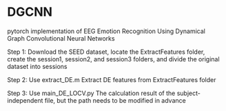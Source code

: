 # DGCNN
pytorch implementation of EEG Emotion Recognition Using Dynamical Graph Convolutional Neural Networks

Step 1: Download the SEED dataset, locate the ExtractFeatures folder, create the session1, session2, and session3 folders, and divide the original dataset into sessions

Step 2: Use extract_DE.m Extract DE features from ExtractFeatures folder

Step 3: Use main_DE_LOCV.py The calculation result of the subject-independent file, but the path needs to be modified in advance
